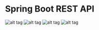 # Spring Boot REST API
![alt tag](https://i.yapx.ru/MY6KA.jpg "info")
![alt tag](https://i.yapx.ru/MY6KB.jpg "beans")
![alt tag](https://i.yapx.ru/MY6KC.jpg "cities")
![alt tag](https://i.yapx.ru/MY6KD.jpg "postman")
